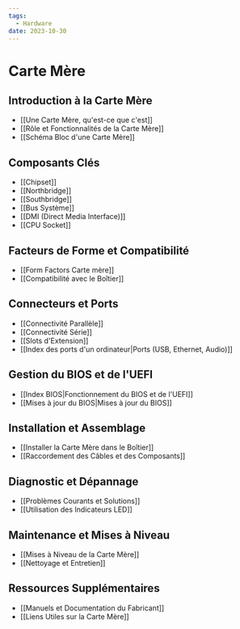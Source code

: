 ```yaml
---
tags:
  - Hardware
date: 2023-10-30
---
```

# Carte Mère

## Introduction à la Carte Mère
- [[Une Carte Mère, qu'est-ce que c'est]]
- [[Rôle et Fonctionnalités de la Carte Mère]]
- [[Schéma Bloc d'une Carte Mère]]

## Composants Clés
- [[Chipset]]
- [[Northbridge]]
- [[Southbridge]]
- [[Bus Système]]
- [[DMI (Direct Media Interface)]]
- [[CPU Socket]]

## Facteurs de Forme et Compatibilité
- [[Form Factors Carte mère]]
- [[Compatibilité avec le Boîtier]]

## Connecteurs et Ports
- [[Connectivité Parallèle]]
- [[Connectivité Série]]
- [[Slots d'Extension]]
- [[Index des ports d'un ordinateur|Ports (USB, Ethernet, Audio)]]

## Gestion du BIOS et de l'UEFI
- [[Index BIOS|Fonctionnement du BIOS et de l'UEFI]]
- [[Mises à jour du BIOS|Mises à jour du BIOS]]

## Installation et Assemblage
- [[Installer la Carte Mère dans le Boîtier]]
- [[Raccordement des Câbles et des Composants]]

## Diagnostic et Dépannage
- [[Problèmes Courants et Solutions]]
- [[Utilisation des Indicateurs LED]]

## Maintenance et Mises à Niveau
- [[Mises à Niveau de la Carte Mère]]
- [[Nettoyage et Entretien]]

## Ressources Supplémentaires
- [[Manuels et Documentation du Fabricant]]
- [[Liens Utiles sur la Carte Mère]]

